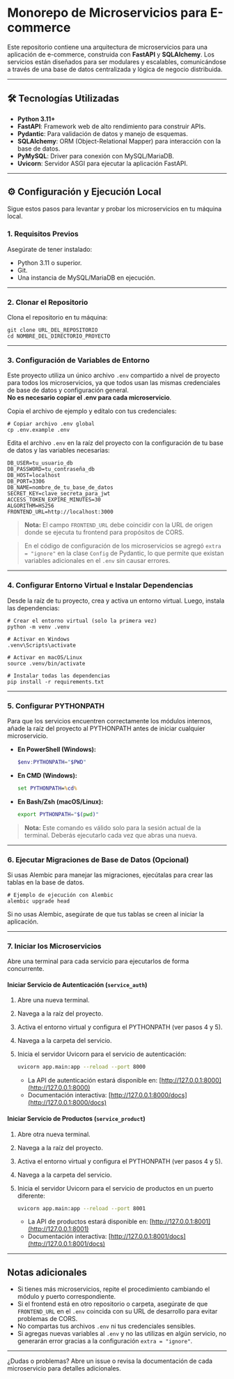 # **Monorepo de Microservicios para E-commerce**

Este repositorio contiene una arquitectura de microservicios para una aplicación de e-commerce, construida con **FastAPI** y **SQLAlchemy**. Los servicios están diseñados para ser modulares y escalables, comunicándose a través de una base de datos centralizada y lógica de negocio distribuida.

---

## 🛠️ Tecnologías Utilizadas

- **Python 3.11+**
- **FastAPI**: Framework web de alto rendimiento para construir APIs.
- **Pydantic**: Para validación de datos y manejo de esquemas.
- **SQLAlchemy**: ORM (Object-Relational Mapper) para interacción con la base de datos.
- **PyMySQL**: Driver para conexión con MySQL/MariaDB.
- **Uvicorn**: Servidor ASGI para ejecutar la aplicación FastAPI.

---

## ⚙️ Configuración y Ejecución Local

Sigue estos pasos para levantar y probar los microservicios en tu máquina local.

### **1. Requisitos Previos**

Asegúrate de tener instalado:

- Python 3.11 o superior.
- Git.
- Una instancia de MySQL/MariaDB en ejecución.

---

### **2. Clonar el Repositorio**

Clona el repositorio en tu máquina:
```
git clone URL_DEL_REPOSITORIO
cd NOMBRE_DEL_DIRECTORIO_PROYECTO
```

---

### **3. Configuración de Variables de Entorno**

Este proyecto utiliza un único archivo `.env` compartido a nivel de proyecto para todos los microservicios, ya que todos usan las mismas credenciales de base de datos y configuración general.  
**No es necesario copiar el .env para cada microservicio**.

Copia el archivo de ejemplo y edítalo con tus credenciales:

```
# Copiar archivo .env global  
cp .env.example .env  
```

Edita el archivo `.env` en la raíz del proyecto con la configuración de tu base de datos y las variables necesarias:

```
DB_USER=tu_usuario_db
DB_PASSWORD=tu_contraseña_db
DB_HOST=localhost
DB_PORT=3306
DB_NAME=nombre_de_tu_base_de_datos
SECRET_KEY=clave_secreta_para_jwt
ACCESS_TOKEN_EXPIRE_MINUTES=30
ALGORITHM=HS256
FRONTEND_URL=http://localhost:3000
```

> **Nota:** El campo `FRONTEND_URL` debe coincidir con la URL de origen donde se ejecuta tu frontend para propósitos de CORS.

> En el código de configuración de los microservicios se agregó `extra = "ignore"` en la clase `Config` de Pydantic, lo que permite que existan variables adicionales en el `.env` sin causar errores.

---

### **4. Configurar Entorno Virtual e Instalar Dependencias**

Desde la raíz de tu proyecto, crea y activa un entorno virtual. Luego, instala las dependencias:

```
# Crear el entorno virtual (solo la primera vez)
python -m venv .venv  

# Activar en Windows
.venv\Scripts\activate

# Activar en macOS/Linux
source .venv/bin/activate  

# Instalar todas las dependencias
pip install -r requirements.txt  
```

---

### **5. Configurar PYTHONPATH**

Para que los servicios encuentren correctamente los módulos internos, añade la raíz del proyecto al PYTHONPATH antes de iniciar cualquier microservicio.

- **En PowerShell (Windows):**
  ```powershell
  $env:PYTHONPATH="$PWD"
  ```
- **En CMD (Windows):**
  ```cmd
  set PYTHONPATH=%cd%
  ```
- **En Bash/Zsh (macOS/Linux):**
  ```bash
  export PYTHONPATH="$(pwd)"
  ```

> **Nota:** Este comando es válido solo para la sesión actual de la terminal. Deberás ejecutarlo cada vez que abras una nueva.

---

### **6. Ejecutar Migraciones de Base de Datos (Opcional)**

Si usas Alembic para manejar las migraciones, ejecútalas para crear las tablas en la base de datos.

```
# Ejemplo de ejecución con Alembic  
alembic upgrade head  
```

Si no usas Alembic, asegúrate de que tus tablas se creen al iniciar la aplicación.

---

### **7. Iniciar los Microservicios**

Abre una terminal para cada servicio para ejecutarlos de forma concurrente.

#### **Iniciar Servicio de Autenticación (`service_auth`)**

1. Abre una nueva terminal.
2. Navega a la raíz del proyecto.
3. Activa el entorno virtual y configura el PYTHONPATH (ver pasos 4 y 5).
4. Navega a la carpeta del servicio.
5. Inicia el servidor Uvicorn para el servicio de autenticación:

    ```sh
    uvicorn app.main:app --reload --port 8000
    ```

   - La API de autenticación estará disponible en: [http://127.0.0.1:8000](http://127.0.0.1:8000)
   - Documentación interactiva: [http://127.0.0.1:8000/docs](http://127.0.0.1:8000/docs)

#### **Iniciar Servicio de Productos (`service_product`)**

1. Abre otra nueva terminal.
2. Navega a la raíz del proyecto.
3. Activa el entorno virtual y configura el PYTHONPATH (ver pasos 4 y 5).
4. Navega a la carpeta del servicio.
5. Inicia el servidor Uvicorn para el servicio de productos en un puerto diferente:

    ```sh
    uvicorn app.main:app --reload --port 8001
    ```

   - La API de productos estará disponible en: [http://127.0.0.1:8001](http://127.0.0.1:8001)
   - Documentación interactiva: [http://127.0.0.1:8001/docs](http://127.0.0.1:8001/docs)

---

## **Notas adicionales**

- Si tienes más microservicios, repite el procedimiento cambiando el módulo y puerto correspondiente.
- Si el frontend está en otro repositorio o carpeta, asegúrate de que `FRONTEND_URL` en el `.env` coincida con su URL de desarrollo para evitar problemas de CORS.
- No compartas tus archivos `.env` ni tus credenciales sensibles.
- Si agregas nuevas variables al `.env` y no las utilizas en algún servicio, no generarán error gracias a la configuración `extra = "ignore"`.

---

¿Dudas o problemas? Abre un issue o revisa la documentación de cada microservicio para detalles adicionales.
